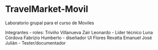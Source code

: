 # TravelMarket-Movil
Laboratorio grupal para el curso de Moviles 

Integrantes - roles:
Triviño Villanueva Zair Leonardo - Líder técnico
Luna Córdova Fabrizio Humberto - diseñador UI
Flores Revatta Emanuel José Julián - Tester/documentador
